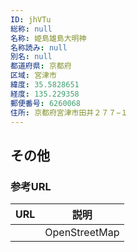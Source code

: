 ```yaml
---
ID: jhVTu
総称: null
名称: 姫島雄島大明神
名称読み: null
別名: null
都道府県: 京都府
区域: 宮津市
緯度: 35.5828651
経度: 135.229358
郵便番号: 6260068
住所: 京都府宮津市田井２７７−１
---
```


## その他

### 参考URL

| URL | 説明          |
| --- | ------------- |
|     | OpenStreetMap |
